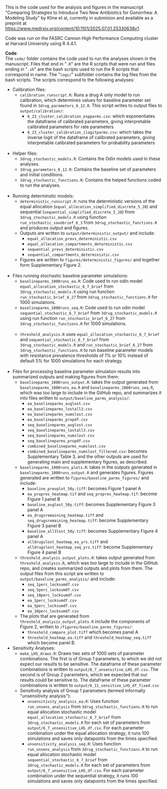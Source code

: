 This is the code used for the analysis and figures in the manuscript "Comparing Strategies to Introduce Two New Antibiotics for Gonorrhea: A Modeling Study" by Kline et al, currently in submision and available as a preprint at https://www.medrxiv.org/content/10.1101/2025.07.01.25330638v1. 

Code was run on the FASRC Cannon High Performance Computing cluster at Harvard University using R 4.4.1.

__Code__: \
The `code/` folder contains the code used to run the analyses shown in the manuscript. Files that end in "`.R`" are the R scripts that were run and files ending in "`.sh`" are the bash scripts used to run the R scripts that correspond in name. The "`logs/`" subfolder contains the log files from the bash scripts. The scripts correspond to the following analyses: 
* Calibration files:
  - `calibration_runscript.R`: Runs a drug A only model to run calibration, which determines values for baseline parameter set found in  `3drug_parameters_6_12.R`. This script writes to output files to `output/calibration/`:
    - `6_23_cluster_calibration_expparms.csv`: which exponentiates the dataframe of calibrated parameters, giving interpretable calibrated parameters for rate parameters 
    - `6_23_cluster_calibration_ilogitparms.csv`: which takes the inverse logit of the dataframe of calibrated parameters, giving interpretable calibrated parameters for probability parameters <br><br>
* Helper files:
  - `3drug_stochastic_models.R`: Contains the Odin models used in these analyses. 
  - `3drug_parameters_6_12.R`: Contains the baseline set of parameters and initial conditions.
  - `3drug_stochastic_functions.R`: Contains the helped functions coded to run the analyses. <br><br>
* Running determinstic models:
  - `deterministic_runscript.R`: runs the deterministic versions of the equal allocation (`equal_allocation_simplified_discrete_5_28`) and sequential (`sequential_simplified_discrete_5_28`) from `3drug_stochastic_models.R` using function `run_stochastic_savebrief_6_3` from `3drug_stochastic_functions.R` and produces output and figures.
  - Outputs are written to `output/deterministic_output/` and include:
    - `equal_allocation_prevs_deterministic.csv`
    - `equal_allocation_compartments_deterministic.csv`
    - `sequential_prevs_deterministic.csv`
    - `sequential_compartments_deterministic.csv`
  - Figures are written to `figures/deterministic_figures/` and together form Supplementary Figure 2.  <br><br>
* Files running stochastic baseline parameter simulations: 
  - `baselineparms_1000runs_ea.R`: Code used to run odin model `equal_allocation_stochastic_6_7_brief` from `3drug_stochastic_models.R` using run function `run_stochastic_brief_6_27` from `3drug_stochastic_functions.R` for 1000 simulations.
  - `baselineparms_1000runs_seq.R`: Code used to run odin model `sequential_stochastic_6_7_brief` from `3drug_stochastic_models.R` using run function `run_stochastic_brief_6_27` from `3drug_stochastic_functions.R` for 1000 simulations. <br><br>
  - `threshold_analysis.R` uses  `equal_allocation_stochastic_6_7_brief` and `sequential_stochastic_6_7_brief` from `3drug_stochastic_models.R` and `run_stochastic_brief_6_27` from `3drug_stochastic_functions.R` to run baseline parameter models with resistance prevalence thresholds of 1% or 10% instead of default 5% for 1000 simulations for each strategy.  <br><br>
* Files for processing baseline parameter simulation results into summarized outputs and making figures from them:  
  - `baselineparms_1000runs_output.R`: takes the output generated from `baselineparms_1000runs_ea.R` and `baselineparms_1000runs_seq.R`, which was too large to include in the GitHub repo, and summarizes it into files written to `output/baseline_parms_analysis/`:
    - `ea_baselineparms_avglost.csv`
    - `ea_baselineparms_lostall3.csv`
    - `ea_baselineparms_numslost.csv`
    - `ea_baselineparms_propdf.csv`
    - `seq_baselineparms_avglost.csv`
    - `seq_baselineparms_lostall3.csv`
    - `seq_baselineparms_numslost.csv`
    - `seq_baselineparms_propdf.csv`
    - `combined_baselineparms_numslost.csv`
    - `combined_baselineparms_numslost_filtered.csv`: becomes Supplementary Table 3, and the other outputs are used for generating main and supplementary figures, as described.
  - `baselineparms_1000runs_plots.R`: takes in the outputs generated in `baselineparms_1000runs_output.R` and generates figures. Figures generated are written to `figures/baseline_parms_figures/` and include:
    - `baseline_prevplot_50y.tiff`: becomes Figure 1 panel A
    - `ea_propres_heatmap.tif` and `seq_propres_heatmap.tif`: become Figure 1 panel B
    - `baseline_avglost_50y.tiff`: becomes Supplementary Figure 3 panel A
    - `ea_drugsremaining_heatmap.tiff` and `seq_drugsremaining_heatmap.tiff`: become Supplementary Figure 3 panel B
    - `baseline_all3lost_50y.tiff`: becomes Supplementary Figure 4 panel A
    - `alldrugslost_heatmap_ea_yrs.tiff` and `alldrugslost_heatmap_seq_yrs.tiff`: become Supplementary Figure 4 panel B
  - `threshold_analysis_output_plots.R`: takes output generated from `threshold_analysis.R`, which was too large to include in the GitHub repo, and creates summarized outputs and plots from them. The output files from this script are written to `output/baseline_parms_analysis/` and include:
    - `seq_1perc_locksumdf.csv`
    - `seq_5perc_locksumdf.csv`
    - `seq_10perc_locksumdf.csv`
    - `ea_1perc_locksumdf.csv`
    - `ea_5perc_locksumdf.csv`
    - `ea_10perc_locksumdf.csv`
  - The plots that are generated from `threshold_analysis_output_plots.R` include the components of Figure 2, written to `/figures/baseline_parms_figures/`:
    - `threshold_compare_plot.tiff` which becomes panel A
    - `threshold_heatmap_ea.tiff` and `threshold_heatmap_seq.tiff` which become panel B.
* Sensitivity Analyses:
  - `make_LHS_draws.R`: Draws two sets of 1000 sets of parameter combinations. The first is of Group 1 parameters, to which we did not expect our results to be sensitive. The dataframe of these parameter combinations is written to `output/6_7_unsensitive_LHS_df.csv`. The second is of Group 2 parameters, which we expected that our results could be sensitive to. The dataframe of these parameter combinations is written to `output/6_11_sensitive_LHS_df_fixed.csv`
  - Sensitivity analysis of Group 1 parameters (termed informally "unsensitivity analysis"):
    - `unsensitivity_analysis_ea.R`: Uses function `run_unsens_analysis` from `3drug_stochastic_functions.R` to run equal allocation stochastic model `equal_allocation_stochastic_6_7_brief` from `3drug_stochastic_models.R` for each set of parameters from `output/6_7_unsensitive_LHS_df.csv`. For each parameter combination under the equal allocation strategy, it runs 100 simulations and saves only datapoints from the times specified. 
    - `unsensitivity_analysis_seq.R`: Uses function `run_unsens_analysis` from `3drug_stochastic_functions.R` to run equal allocation stochastic model `sequential_stochastic_6_7_brief` from `3drug_stochastic_models.R` for each set of parameters from `output/6_7_unsensitive_LHS_df.csv`. For each parameter combination under the sequential strategy, it runs 100 simulations and saves only datapoints from the times specified.  <br><br>

      

  



